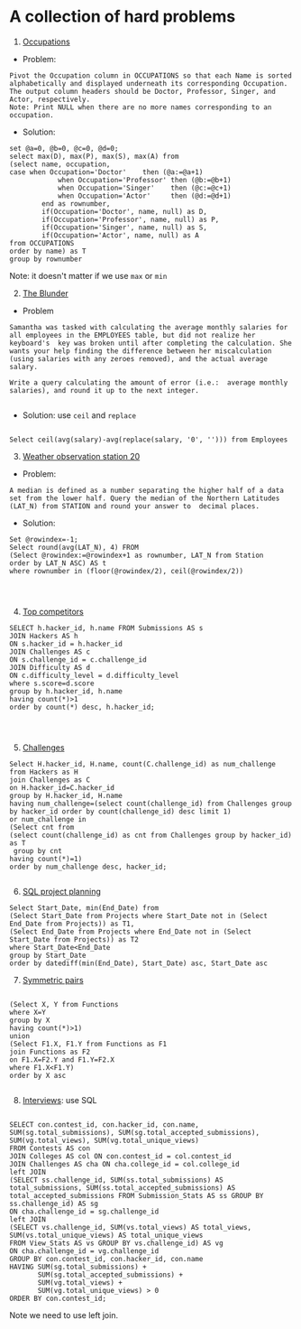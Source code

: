 # A collection of hard problems 


1. [Occupations](https://www.hackerrank.com/challenges/occupations/problem)

- Problem: 

```
Pivot the Occupation column in OCCUPATIONS so that each Name is sorted alphabetically and displayed underneath its corresponding Occupation. 
The output column headers should be Doctor, Professor, Singer, and Actor, respectively.
Note: Print NULL when there are no more names corresponding to an occupation.
```


- Solution: 

```
set @a=0, @b=0, @c=0, @d=0;
select max(D), max(P), max(S), max(A) from 
(select name, occupation, 
case when Occupation='Doctor'    then (@a:=@a+1)
            when Occupation='Professor' then (@b:=@b+1)
            when Occupation='Singer'    then (@c:=@c+1)
            when Occupation='Actor'     then (@d:=@d+1)     
        end as rownumber,
        if(Occupation='Doctor', name, null) as D,
        if(Occupation='Professor', name, null) as P,
        if(Occupation='Singer', name, null) as S,
        if(Occupation='Actor', name, null) as A
from OCCUPATIONS
order by name) as T
group by rownumber

```

Note: it doesn't matter if we use ```max``` or ```min``` 


2. [The Blunder](https://www.hackerrank.com/challenges/the-blunder/problem)

- Problem

```
Samantha was tasked with calculating the average monthly salaries for all employees in the EMPLOYEES table, but did not realize her keyboard's  key was broken until after completing the calculation. She wants your help finding the difference between her miscalculation (using salaries with any zeroes removed), and the actual average salary.

Write a query calculating the amount of error (i.e.:  average monthly salaries), and round it up to the next integer.


```

- Solution: use ```ceil``` and ```replace```

```

Select ceil(avg(salary)-avg(replace(salary, '0', ''))) from Employees 
```



3. [Weather observation station 20](https://www.hackerrank.com/challenges/weather-observation-station-20/problem?h_r=next-challenge&h_v=zen&h_r=next-challenge&h_v=zen&h_r=next-challenge&h_v=zen&h_r=next-challenge&h_v=zen)

- Problem: 
```
A median is defined as a number separating the higher half of a data set from the lower half. Query the median of the Northern Latitudes (LAT_N) from STATION and round your answer to  decimal places.
```

- Solution:
```
Set @rowindex=-1;
Select round(avg(LAT_N), 4) FROM 
(Select @rowindex:=@rowindex+1 as rownumber, LAT_N from Station
order by LAT_N ASC) AS t
where rownumber in (floor(@rowindex/2), ceil(@rowindex/2))




```


4. [Top competitors](https://www.hackerrank.com/challenges/full-score/problem)

```
SELECT h.hacker_id, h.name FROM Submissions AS s 
JOIN Hackers AS h 
ON s.hacker_id = h.hacker_id
JOIN Challenges AS c 
ON s.challenge_id = c.challenge_id
JOIN Difficulty AS d 
ON c.difficulty_level = d.difficulty_level
where s.score=d.score 
group by h.hacker_id, h.name 
having count(*)>1 
order by count(*) desc, h.hacker_id;




```


5. [Challenges](https://www.hackerrank.com/challenges/challenges/problem?h_r=next-challenge&h_v=zen&h_r=next-challenge&h_v=)

```
Select H.hacker_id, H.name, count(C.challenge_id) as num_challenge from Hackers as H
join Challenges as C
on H.hacker_id=C.hacker_id
group by H.hacker_id, H.name
having num_challenge=(select count(challenge_id) from Challenges group by hacker_id order by count(challenge_id) desc limit 1)
or num_challenge in 
(Select cnt from 
(select count(challenge_id) as cnt from Challenges group by hacker_id) as T
 group by cnt
having count(*)=1)
order by num_challenge desc, hacker_id; 


```

6. [SQL project planning](https://www.hackerrank.com/challenges/sql-projects/problem)

```
Select Start_Date, min(End_Date) from
(Select Start_Date from Projects where Start_Date not in (Select End_Date from Projects)) as T1, 
(Select End_Date from Projects where End_Date not in (Select Start_Date from Projects)) as T2
where Start_Date<End_Date
group by Start_Date
order by datediff(min(End_Date), Start_Date) asc, Start_Date asc
```

7. [Symmetric pairs](https://www.hackerrank.com/challenges/symmetric-pairs/problem)

```

(Select X, Y from Functions 
where X=Y
group by X
having count(*)>1)
union
(Select F1.X, F1.Y from Functions as F1
join Functions as F2
on F1.X=F2.Y and F1.Y=F2.X
where F1.X<F1.Y)
order by X asc


```



8. [Interviews](https://www.hackerrank.com/challenges/interviews/problem): use SQL 

```

SELECT con.contest_id, con.hacker_id, con.name, 
SUM(sg.total_submissions), SUM(sg.total_accepted_submissions), 
SUM(vg.total_views), SUM(vg.total_unique_views)
FROM Contests AS con
JOIN Colleges AS col ON con.contest_id = col.contest_id
JOIN Challenges AS cha ON cha.college_id = col.college_id
left JOIN
(SELECT ss.challenge_id, SUM(ss.total_submissions) AS total_submissions, SUM(ss.total_accepted_submissions) AS total_accepted_submissions FROM Submission_Stats AS ss GROUP BY ss.challenge_id) AS sg
ON cha.challenge_id = sg.challenge_id
left JOIN
(SELECT vs.challenge_id, SUM(vs.total_views) AS total_views, SUM(vs.total_unique_views) AS total_unique_views
FROM View_Stats AS vs GROUP BY vs.challenge_id) AS vg
ON cha.challenge_id = vg.challenge_id
GROUP BY con.contest_id, con.hacker_id, con.name
HAVING SUM(sg.total_submissions) +
       SUM(sg.total_accepted_submissions) +
       SUM(vg.total_views) +
       SUM(vg.total_unique_views) > 0
ORDER BY con.contest_id;

```

Note we need to use left join. 









